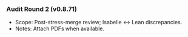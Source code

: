 ### Audit Round 2 (v0.8.71)

- Scope: Post-stress-merge review; Isabelle ↔ Lean discrepancies.
- Notes: Attach PDFs when available.
